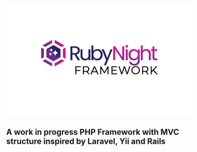 ![RubyNight](public/img/logo.png)

## A work in progress PHP Framework with MVC structure inspired by Laravel, Yii and Rails



